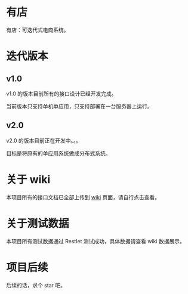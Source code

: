 # 有店

有店：可迭代式电商系统。

# 迭代版本
## v1.0
v1.0 的版本目前所有的接口设计已经开发完成。

当前版本只支持单机单应用，只支持部署在一台服务器上运行。

## v2.0
v2.0 的版本目前正在开发中。。。

目标是将原有的单应用系统做成分布式系统。

# 关于 wiki
本项目所有的接口文档已全部上传到 [wiki](https://github.com/liuenci/youdian/wiki) 页面，请自行点击查看。

# 关于测试数据
本项目所有测试数据通过 Restlet 测试成功，具体数据请查看 wiki 数据展示。

# 项目后续
后续的话，求个 star 吧。 
